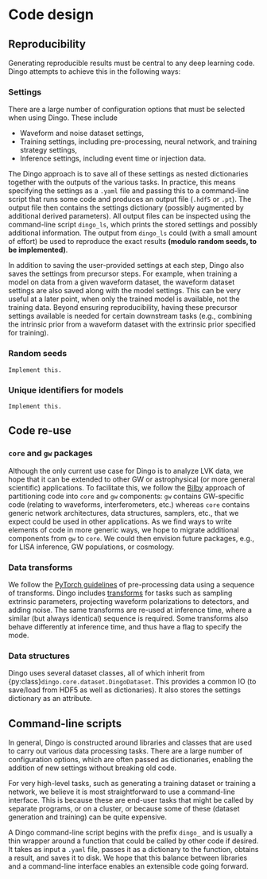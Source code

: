 # Code design

## Reproducibility

Generating reproducible results must be central to any deep learning code. Dingo attempts to achieve this in the following ways:

### Settings

There are a large number of configuration options that must be selected when using Dingo. These include
* Waveform and noise dataset settings,
* Training settings, including pre-processing, neural network, and training strategy settings,
* Inference settings, including event time or injection data.

The Dingo approach is to save all of these settings as nested dictionaries together with the outputs of the various tasks. In practice, this means specifying the settings as a `.yaml` file and passing this to a command-line script that runs some code and produces an output file (`.hdf5` or `.pt`). The output file then contains the settings dictionary (possibly augmented by additional derived parameters). All output files can be inspected using the command-line script `dingo_ls`, which prints the stored settings and possibly additional information. The output from `dingo_ls` could (with a small amount of effort) be used to reproduce the exact results **(modulo random seeds, to be implemented)**.

In addition to saving the user-provided settings at each step, Dingo also saves the settings from precursor steps. For example, when training a model on data from a given waveform dataset, the waveform dataset settings are also saved along with the model settings. This can be very useful at a later point, when only the trained model is available, not the training data. Beyond ensuring reproducibility, having these precursor settings available is needed for certain downstream tasks (e.g., combining the intrinsic prior from a waveform dataset with the extrinsic prior specified for training).

### Random seeds

```{admonition}  To-do
Implement this.
```

### Unique identifiers for models

```{admonition}  To-do
Implement this.
```

## Code re-use

### `core` and `gw` packages

Although the only current use case for Dingo is to analyze LVK data, we hope that it can be extended to other GW or astrophysical (or more general scientific) applications. To facilitate this, we follow the [Bilby](https://lscsoft.docs.ligo.org/bilby/index.html) approach of partitioning code into `core` and `gw` components: `gw` contains GW-specific code (relating to waveforms, interferometers, etc.) whereas `core` contains generic network architectures, data structures, samplers, etc., that we expect could be used in other applications. As we find ways to write elements of code in more generic ways, we hope to migrate additional components from `gw` to `core`. We could then envision future packages, e.g., for LISA inference, GW populations, or cosmology.

### Data transforms

We follow the [PyTorch guidelines](https://pytorch.org/tutorials/beginner/basics/transforms_tutorial.html) of pre-processing data using a sequence of transforms. Dingo includes [transforms](training_transforms.ipynb) for tasks such as sampling extrinsic parameters, projecting waveform polarizations to detectors, and adding noise. The same transforms are re-used at inference time, where a similar (but always identical) sequence is required. Some transforms also behave differently at inference time, and thus have a flag to specify the mode.

### Data structures

Dingo uses several dataset classes, all of which inherit from {py:class}`dingo.core.dataset.DingoDataset`. This provides a common IO (to save/load from HDF5 as well as dictionaries). It also stores the settings dictionary as an attribute.

## Command-line scripts

In general, Dingo is constructed around libraries and classes that are used to carry out various data processing tasks. There are a large number of configuration options, which are often passed as dictionaries, enabling the addition of new settings without breaking old code.

For very high-level tasks, such as generating a training dataset or training a network, we believe it is most straightforward to use a command-line interface. This is because these are end-user tasks that might be called by separate programs, or on a cluster, or  because some of these (dataset generation and training) can be quite expensive.

A Dingo command-line script begins with the prefix `dingo_` and is usually a thin wrapper around a function that could be called by other code if desired. It takes as input a `.yaml` file, passes it as a dictionary to the function, obtains a result, and saves it to disk. We hope that this balance between libraries and a command-line interface enables an extensible code going forward.
